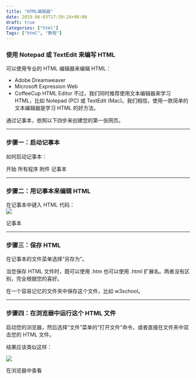 ```yaml
---
title: "HTML编辑器"
date: 2019-06-03T17:59:24+08:00
draft: true
Categories: ["html"]
Tags: ["html", "教程"]
---
```


### 使用 Notepad 或 TextEdit 来编写 HTML
可以使用专业的 HTML 编辑器来编辑 HTML：

* Adobe Dreamweaver
* Microsoft Expression Web
* CoffeeCup HTML Editor
不过，我们同时推荐使用文本编辑器来学习 HTML，比如 Notepad (PC) 或 TextEdit (Mac)。我们相信，使用一款简单的文本编辑器是学习 HTML 的好方法。

通过记事本，依照以下四步来创建您的第一张网页。

------

### 步骤一：启动记事本
如何启动记事本：

开始
    所有程序
        附件
            记事本
            
------

### 步骤二：用记事本来编辑 HTML
在记事本中键入 HTML 代码：  
![](http://www.w3school.com.cn/i/html_editor_notepad.gif)

记事本

------

### 步骤三：保存 HTML
在记事本的文件菜单选择“另存为”。

当您保存 HTML 文件时，既可以使用 .htm 也可以使用 .html 扩展名。两者没有区别，完全根据您的喜好。

在一个容易记忆的文件夹中保存这个文件，比如 w3school。

------

### 步骤四：在浏览器中运行这个 HTML 文件
启动您的浏览器，然后选择“文件”菜单的“打开文件”命令，或者直接在文件夹中双击您的 HTML 文件。

结果应该类似这样：

![](http://www.w3school.com.cn/i/html_editor_ie.gif)

在浏览器中查看
